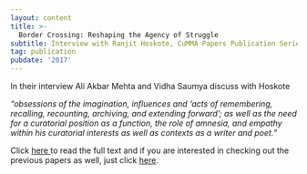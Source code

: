 ```yaml
---
layout: content
title: >-
  Border Crossing: Reshaping the Agency of Struggle
subtitle: Interview with Ranjit Hoskote, CuMMA Papers Publication Series, (ed.) Nora Sternfeld, 2017
tag: publication
pubdate: '2017'
---
```

In their interview Ali Akbar Mehta and Vidha Saumya discuss with Hoskote

_“obsessions of the imagination, influences and ‘acts of remembering, recalling, recounting, archiving, and extending forward’; as well as the need for a curatorial position as a function, the role of amnesia, and empathy within his curatorial interests as well as contexts as a writer and poet.”_


Click [here ](https://cummastudies.files.wordpress.com/2013/08/cumma-papers_25_fin.pdf)to read the full text and if you are interested in checking out the previous papers as well, just click [here](https://cummastudies.wordpress.com/cumma-papers/).
